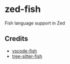 # zed-fish

Fish language support in Zed

## Credits

- [vscode-fish](https://github.com/bmalehorn/vscode-fish)
- [tree-sitter-fish](https://github.com/ram02z/tree-sitter-fish)
